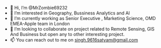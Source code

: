 - 👋 Hi, I’m @MrZombie69232
- 👀 I’m interested in Geography, Bussiness Analytics and AI 
- 🌱 I’m currently working as Senior Executive , Marketing Science, OMD EMEA-Apple team in London
- 💞️ I’m looking to collaborate on project related to Remote Sensing, GIS And Business but open any to other interesting project. 
- 📫 You can reach out to me on singh.9616satyam@gmail.com 

<!---
MrZombie69232/MrZombie69232 is a ✨ special ✨ repository because its `README.md` (this file) appears on your GitHub profile.
You can click the Preview link to take a look at your changes.
--->
